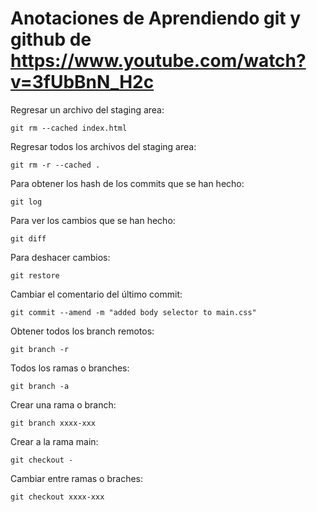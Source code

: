 # Anotaciones de Aprendiendo git y github de https://www.youtube.com/watch?v=3fUbBnN_H2c

Regresar un archivo del staging area: 

`git rm --cached index.html`

Regresar todos los archivos del staging area: 

`git rm -r --cached .`

Para obtener los hash de los commits que se han hecho: 

`git log`

Para ver los cambios que se han hecho: 

`git diff`

Para deshacer cambios: 

`git restore`

Cambiar el comentario del último commit: 

`git commit --amend -m "added body selector to main.css"`

Obtener todos los branch remotos:

`git branch -r`

Todos los ramas o branches: 

`git branch -a`

Crear una rama o branch: 

`git branch xxxx-xxx`

Crear a la rama main: 

`git checkout -`


Cambiar entre ramas o braches: 

`git checkout xxxx-xxx`
